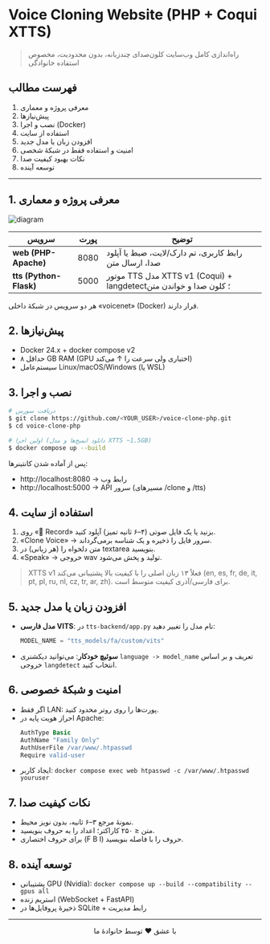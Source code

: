 # Voice Cloning Website (PHP + Coqui XTTS)

> راه‌اندازی کامل وب‌سایت کلون‌صدای چندزبانه، بدون محدودیت، مخصوص استفاده خانوادگی

## فهرست مطالب
1. معرفی پروژه و معماری
2. پیش‌نیازها
3. نصب و اجرا (Docker)
4. استفاده از سایت
5. افزودن زبان یا مدل جدید
6. امنیت و استفاده فقط در شبکهٔ شخصی
7. نکات بهبود کیفیت صدا
8. توسعه آینده

---

## 1. معرفی پروژه و معماری

![diagram](docs/architecture.png)

| سرویس | پورت | توضیح |
|-------|-------|---------|
| **web (PHP-Apache)** | 8080 | رابط کاربری، تم دارک/لایت، ضبط یا آپلود صدا، ارسال متن |
| **tts (Python-Flask)** | 5000 | موتور TTS مدل XTTS v1 (Coqui) + langdetect؛ کلون صدا و خواندن متن |

هر دو سرویس در شبکهٔ داخلی «voicenet» (Docker) قرار دارند.

## 2. پیش‌نیازها
- Docker 24.x + docker compose v2
- حداقل ۸ GB RAM (GPU اختیاری ولی سرعت را ↑ می‌کند)
- سیستم‌عامل Linux/macOS/Windows (یا WSL)

## 3. نصب و اجرا
```bash
# دریافت سورس
$ git clone https://github.com/<YOUR_USER>/voice-clone-php.git
$ cd voice-clone-php

# اولین اجرا (دانلود ایمیج‌ها و مدل XTTS ~1.5GB)
$ docker compose up --build
```
پس از آماده شدن کانتینرها:
- http://localhost:8080 → رابط وب
- http://localhost:5000 → API سرور (مسیرهای /clone و /tts)

## 4. استفاده از سایت
1. روی «🎤 Record» بزنید یا یک فایل صوتی (۴–۶ ثانیه تمیز) آپلود کنید.
2. «Clone Voice» → سرور فایل را ذخیره و یک شناسه برمی‌گرداند.
3. متن دلخواه را (هر زبانی) در textarea بنویسید.
4. «Speak» → خروجی wav تولید و پخش می‌شود.

> XTTS v1 فعلاً ۱۳ زبان اصلی را با کیفیت بالا پشتیبانی می‌کند (en, es, fr, de, it, pt, pl, ru, nl, cz, tr, ar, zh). برای فارسی/آذری کیفیت متوسط است.

## 5. افزودن زبان یا مدل جدید
- **مدل فارسی VITS**: در `tts-backend/app.py` نام مدل را تغییر دهید:
  ```python
  MODEL_NAME = "tts_models/fa/custom/vits"
  ```
- **سوئیچ خودکار**: می‌توانید دیکشنری `language -> model_name` تعریف و بر اساس خروجی `langdetect` انتخاب کنید.

## 6. امنیت و شبکهٔ‌ خصوصی
- اگر فقط LAN: پورت‌ها را روی روتر محدود کنید.
- احراز هویت پایه در Apache:
  ```apache
  AuthType Basic
  AuthName "Family Only"
  AuthUserFile /var/www/.htpasswd
  Require valid-user
  ```
- ایجاد کاربر: `docker compose exec web htpasswd -c /var/www/.htpasswd youruser`

## 7. نکات کیفیت صدا
- نمونهٔ مرجع ۳–۶ ثانیه، بدون نویز محیط.
- متن ≤ ۲۵۰ کاراکتر؛ اعداد را به حروف بنویسید.
- برای حروف اختصاری (F B I) حروف را با فاصله بنویسید.

## 8. توسعه آینده
- پشتیبانی GPU (Nvidia): `docker compose up --build --compatibility --gpus all`
- استریم زنده (WebSocket + FastAPI)
- ذخیرهٔ پروفایل‌ها در SQLite + رابط مدیریت

---

<p align="center">با عشق ❤️ توسط خانوادهٔ ما</p>